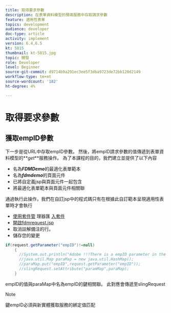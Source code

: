 ```yaml
---
title: 取得要求參數
description: 在表單資料模型的預填服務中存取請求參數
feature: 適用性表單
topics: development
audience: developer
doc-type: article
activity: implement
version: 6.4,6.5
kt: 5815
thumbnail: kt-5815.jpg
topic: 開發
role: Developer
level: Beginner
source-git-commit: d9714b9a291ec3ee5f3dba9723de72bb120d2149
workflow-type: tm+mt
source-wordcount: '182'
ht-degree: 4%

---
```


# 取得要求參數

## 獲取empID參數

下一步是從URL中存取empID參數。 然後，將empID請求參數的值傳遞到表單資料模型的&#x200B;**_get_**服務操作。
為了本課程的目的，我們建立並提供了以下內容

* 名為&#x200B;**_FDMDemo_**&#x200B;的最適化表單範本
* 名為&#x200B;**_fdmdemo_**&#x200B;的頁面元件
* 已將自定義jsp與頁面元件一起包含
* 將最適化表單範本與頁面元件相關聯

通過執行此操作，我們在自訂jsp中的程式碼只有在根據此自訂範本呈現適用性表單時才會執行

* [使用套件管](assets/template-page-component.zip) 理器匯 [入套件](http://localhost:4502/crx/packmgr/index.jsp)
* [開啟fdmrequest.jsp](http://localhost:4502/crx/de/index.jsp#/apps/fdmdemo/component/page/fdmdemo/fdmrequest.jsp)
* 取消註解備注的行。
* 儲存您的變更

```java
if(request.getParameter("empID")!=null)
    {
      //System.out.println("Adobe !!!There is a empID parameter in the request "+request.getParameter("empID"));
      //java.util.Map paraMap = new java.util.HashMap();
      //paraMap.put("empID",request.getParameter("empID"));
      //slingRequest.setAttribute("paramMap",paraMap);
    }
```

empID的值與paraMap中名為empID的鍵相關聯。 此對應會傳遞至slingRequest

>[!NOTE]
>
>鍵empID必須與新實體獲取服務的綁定值匹配
